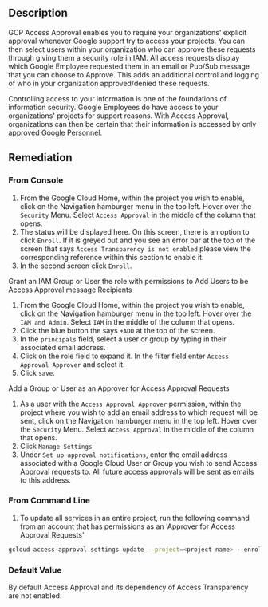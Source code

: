 ## Description

GCP Access Approval enables you to require your organizations' explicit approval whenever Google support try to access your projects. You can then select users within your organization who can approve these requests through giving them a security role in IAM. All access requests display which Google Employee requested them in an email or Pub/Sub message that you can choose to Approve. This adds an additional control and logging of who in your organization approved/denied these requests.

Controlling access to your information is one of the foundations of information security. Google Employees do have access to your organizations' projects for support reasons. With Access Approval, organizations can then be certain that their information is accessed by only approved Google Personnel.

## Remediation

### From Console

1. From the Google Cloud Home, within the project you wish to enable, click on the Navigation hamburger menu in the top left. Hover over the `Security` Menu. Select `Access Approval` in the middle of the column that opens.
2. The status will be displayed here. On this screen, there is an option to click `Enroll`. If it is greyed out and you see an error bar at the top of the screen that says `Access Transparency is not enabled` please view the corresponding reference within this section to enable it.
3. In the second screen click `Enroll`.

Grant an IAM Group or User the role with permissions to Add Users to be Access Approval message Recipients

1. From the Google Cloud Home, within the project you wish to enable, click on the Navigation hamburger menu in the top left. Hover over the `IAM and Admin`. Select `IAM` in the middle of the column that opens.
2. Click the blue button the says `+ADD` at the top of the screen.
3. In the `principals` field, select a user or group by typing in their associated email address.
4. Click on the role field to expand it. In the filter field enter `Access Approval Approver` and select it.
5. Click `save`.

Add a Group or User as an Approver for Access Approval Requests

1. As a user with the `Access Approval Approver` permission, within the project where you wish to add an email address to which request will be sent, click on the Navigation hamburger menu in the top left. Hover over the `Security` Menu. Select `Access Approval` in the middle of the column that opens.
2. Click `Manage Settings`
3. Under `Set up approval notifications`, enter the email address associated with a Google Cloud User or Group you wish to send Access Approval requests to. All future access approvals will be sent as emails to this address.

### From Command Line

1. To update all services in an entire project, run the following command from an account that has permissions as an 'Approver for Access Approval Requests'

```bash
gcloud access-approval settings update --project=<project name> --enrolled_services=all --notification_emails='<email recipient for access approval requests>@<domain name>'
```

### Default Value

By default Access Approval and its dependency of Access Transparency are not enabled.